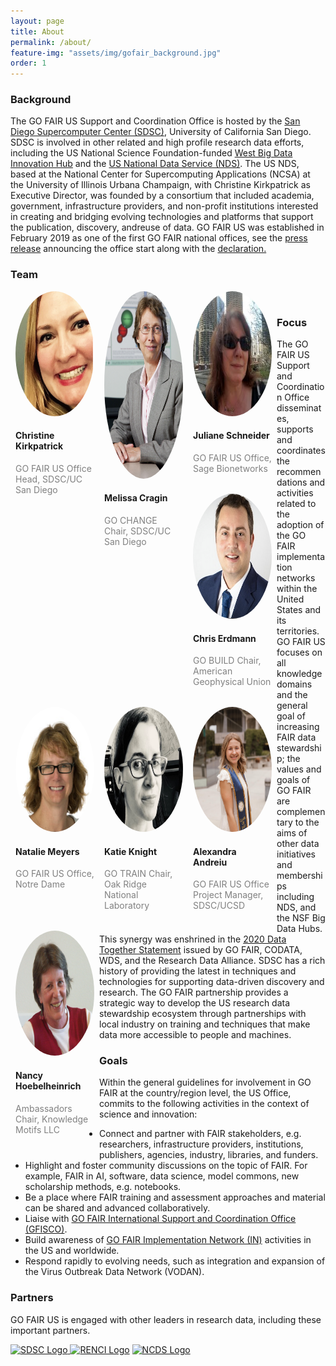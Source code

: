 ```yaml
---
layout: page
title: About
permalink: /about/
feature-img: "assets/img/gofair_background.jpg"
order: 1
---
```

<a href="" title=""></a>
<h3>Background</h3>

<p>The GO FAIR US Support and Coordination Office is hosted by the <a href="https://www.sdsc.edu/" title="San Diego Supercomputer Center (SDSC)">San Diego Supercomputer Center (SDSC)</a>, University of California San Diego. SDSC is involved in other related and high profile research data efforts, including the US National Science Foundation-funded <a href="https://westbigdatahub.org/" title="">West Big Data Innovation Hub</a> and the <a href="http://www.nationaldataservice.org/" title="US National Data Service (NDS)">US National Data Service (NDS)</a>. The US NDS, based at the National Center for Supercomputing Applications (NCSA) at the University of Illinois Urbana Champaign, with Christine Kirkpatrick as Executive Director, was founded by a consortium that included academia, government, infrastructure providers, and non-profit institutions interested in creating and bridging evolving technologies and platforms that support the publication, discovery, andreuse of data. GO FAIR US was established in February 2019 as one of the first GO FAIR national offices, see the <a href="https://www.sdsc.edu/News%20Items/PR20190228_RDS_GOFAIR.html" title="GO FAIR US Press Release">press release</a> announcing the office start along with the <a href="https://www.go-fair.org/wp-content/uploads/2020/08/Declaration-GO-FAIR-US.pdf" title="Go FAIR US Declaration">declaration.</a></p>


<h3>Team</h3>
  <div class = "row">
    <div class = "column" style = "float: left; width: 25%; margin-bottom: 18px; padding: 0 8px;">
      <div class = "card">
        <img src="/assets/img/Christine_Profile.png" alt = "Christine" height= "200" width= "170" 
             style="border-radius:50%; position:static;"/>
        <div class = "container">
          <h4>Christine Kirkpatrick</h4>
          <p class = "title" style = "color:grey;"> GO FAIR US Office Head, SDSC/UC San Diego</p>
        </div>
      </div>
    </div>

  <div class = "row">
    <div class = "column" style = "float: left; width: 25%; margin-bottom: 18px; padding: 0 8px;">
      <div class = "card">
        <img src="/assets/img/cragin_m-1.jpeg" alt = "Melissa" height= "300" width= "180"
             style="border-radius:50%; position:static;"/>
        <div class = "container">
          <h4>Melissa Cragin</h4>
          <p class = "title" style = "color:grey;">GO CHANGE Chair, SDSC/UC San Diego</p>
        </div>
      </div>
    </div>
    
  <div class = "row">
    <div class = "column" style = "float: left; width: 25%; margin-bottom: 18px; padding: 0 8px;">
      <div class = "card">
        <img src="/assets/img/Juliane_Schneider_Profile.jpeg" alt = "Juliane" height= "200" width= "170"
             style="border-radius:50%; position:static;"/>
        <div class = "container">
          <h4>Juliane Schneider</h4>
          <p class = "title" style = "color:grey;">GO FAIR US Office, Sage Bionetworks</p>
        </div>
      </div>
    </div>
 
  <div class = "row">
    <div class = "column" style = "float: left; width: 25%; margin-bottom: 18px; padding: 0 8px;">
      <div class = "card">
        <img src="/assets/img/Chris_Profile.png" alt = "Chris" height= "200" width= "170"
             style="border-radius:50%; position:static;"/>
        <div class = "container">
          <h4>Chris Erdmann</h4>
          <p class = "title" style = "color:grey;">GO BUILD Chair, American Geophysical Union</p>
        </div>
      </div>
    </div>

  <div class = "row">
    <div class = "column" style = "float: left; width: 25%; margin-bottom: 18px; padding: 0 8px;">
      <div class = "card" style = "position:static;">
        <img src="/assets/img/Natalie_Profile.png" alt = "Natalie" height= "200" width= "170"
             style="border-radius:50%; position:static;"/>
        <div class = "container">
          <h4>Natalie Meyers</h4>
          <p class = "title" style = "color:grey;">GO FAIR US Office, Notre Dame</p>
        </div>
      </div>
    </div>

  <div class = "row">
    <div class = "column" style = "float: left; width: 25%; margin-bottom: 18px; padding: 0 8px;">
      <div class = "card">
        <img src="/assets/img/Katie_Profile.png" alt = "Katie" height= "200" width= "170"
             style="border-radius:50%; position:static;"/>
        <div class = "container">
          <h4>Katie Knight</h4>
          <p class = "title" style = "color:grey;">GO TRAIN Chair, Oak Ridge National Laboratory</p>
        </div>
      </div>
    </div>

  <div class = "row">
    <div class = "column" style = "float: left; width: 25%; margin-bottom: 18px; padding: 0 8px;">
      <div class = "card">
        <img src="/assets/img/Alexandra_Andreiu_Profile.jpg" alt = "Alexandra" height= "200" width= "170"
             style="border-radius:50%; position:static;"/>
        <div class = "container">
          <h4>Alexandra Andreiu</h4>
          <p class = "title" style = "color:grey;">GO FAIR US Office Project Manager, SDSC/UCSD</p>
        </div>
      </div>
    </div>

  <div class = "row">
    <div class = "column" style = "float: left; width: 25%; margin-bottom: 18px; padding: 0 8px;">
      <div class = "card">
        <img src="/assets/img/Nancy_Hoebelheinrich_Profile.png" alt = "Nancy" height= "200" width= "170"
             style="border-radius:50%; position:static;"/>
        <div class = "container">
          <h4>Nancy Hoebelheinrich</h4>
          <p class = "title" style = "color:grey;">Ambassadors Chair, Knowledge Motifs LLC</p>
        </div>
      </div>
    </div>
    
<br>  
<h3>Focus</h3>

<p>The GO FAIR US Support and Coordination Office disseminates, supports and coordinates the recommendations and activities related to the adoption of the GO FAIR implementation networks within the United States and its territories. GO FAIR US focuses on all knowledge domains and the general goal of increasing FAIR data stewardship; the values and goals of GO FAIR are complementary to the aims of other data initiatives and memberships including NDS, and the NSF Big Data Hubs. This synergy was enshrined in the <a href="https://www.go-fair.org/2020/03/30/data-together-statement/" title="2020 Data Together Statement">2020 Data Together Statement</a> issued by GO FAIR, CODATA, WDS, and the Research Data Alliance. SDSC has a rich history of providing the latest in techniques and technologies for supporting data-driven discovery and research. The GO FAIR partnership provides a strategic way to develop the US research data stewardship ecosystem through partnerships with local industry on training and techniques that make data more accessible to people and machines.

</p>

<h3>Goals</h3>

<p>Within the general guidelines for involvement in GO FAIR at the country/region level, the US Office, commits to the following activities in the context of     science and innovation:

<ul>
<li>Connect and partner with FAIR stakeholders, e.g. researchers, infrastructure providers, institutions, publishers, agencies, industry, libraries, and funders.</li>
<li>Highlight and foster community discussions on the topic of FAIR. For example, FAIR in AI, software, data science, model commons, new scholarship methods, e.g. notebooks.</li>
<li>Be a place where FAIR training and assessment approaches and material can be shared and advanced collaboratively.</li>
<li>Liaise with <a href="https://www.go-fair.org/go-fair-initiative/go-fair-offices/">GO FAIR International Support and Coordination Office (GFISCO)</a>.</li>
<li>Build awareness of <a href="https://www.go-fair.org/implementation-networks/" title="GO FAIR Implementation Network (IN)">GO FAIR Implementation Network (IN)</a> activities in the US and worldwide.</li>
<li>Respond rapidly to evolving needs, such as integration and expansion of the Virus Outbreak Data Network (VODAN).</li>
</ul>

</p>


<h3>Partners</h3>

<p>GO FAIR US is engaged with other leaders in research data, including these important partners.</p>

<p><a href="https://www.sdsc.edu/" title="SDSC Website and Logo"><img src="../assets/img/partners/sdsc-partner-logo.jpg" alt="SDSC Logo"> <a href="https://renci.org/" title="RENCI Website and Logo"><img src="../assets/img/partners/renci-partner-logo.jpg" alt="RENCI Logo"></a> <a href="https://datascienceconsortium.org/" title="NCDS Website and Logo"><img src="../assets/img/partners/ncds-partner-logo.jpg" alt="NCDS Logo"></a>

